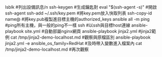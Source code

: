 lsblk #列出設備訊息/n
ssh-keygen #生成鑰匙對
eval "$(ssh-agent -s)" #開啟ssh-agent
ssh-add ~/.ssh/key.pem #將key.pem放入快取列表
ssh-copy-id name@<host IP> #將key.pub複製進目標主機的authorized_keys
ansible all -m ping #ping所有主機，與一般的ping不一樣
ssh <host IP> #以ssh與目標host連線
ansible-playbook site.yml #自動部屬nginx網頁
ansible-playbook jinja2.yml #jinja2範例
cat /tmp/jinja2-demo-localhost.md #觀察與原檔區別
ansible-playbook jinja2.yml -e ansible_os_family=RedHat #及時帶入變數進入檔案內
cat /tmp/jinja2-demo-localhost.md #再次觀察

